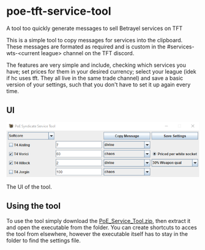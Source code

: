 # poe-tft-service-tool
A tool too quickly generate messages to sell Betrayel services on TFT

This is a simple tool to copy messages for services into the clipboard. 
These messages are formated as required and is custom in the \#services-wts-\<current league\> channel on the TFT discord. 

The features are very simple and include, checking which services you have; set prices for them in your desired currency; select your league (idek if hc uses tft. They all live in the same trade channel) and save a basic version of your settings, such that you don't have to set it up again every time.

## UI
![example](ui_example.PNG)

The UI of the tool.

## Using the tool
To use the tool simply download the [PoE_Service_Tool.zip](https://github.com/kukumba-poe/poe-tft-service-tool/blob/main/PoE%20Service%20Tool.zip), then extract it and open the executable from the folder.
You can create shortcuts to acces the tool from elsewhere, however the executable itself has to stay in the folder to find the settings file.
 
